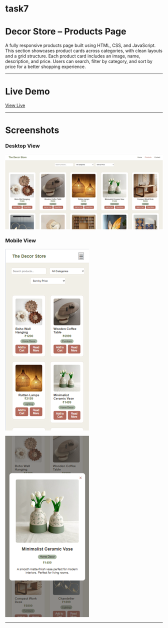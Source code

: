 # task7

# Decor Store – Products Page
A fully responsive products page built using HTML, CSS, and JavaScript. This section showcases product cards across categories, with clean layouts and a grid structure. Each product card includes an image, name, description, and price. Users can search, filter by category, and sort by price for a better shopping experience.

---

# Live Demo

[ View Live](https://lisha2804.github.io/task7/)

---

# Screenshots

### Desktop View

![Desktop Screenshot](images/ss1.png)

### Mobile View

![Mobile Screenshot](images/ss3.png)

![Mobile Screenshot](images/ss2.png)

---
